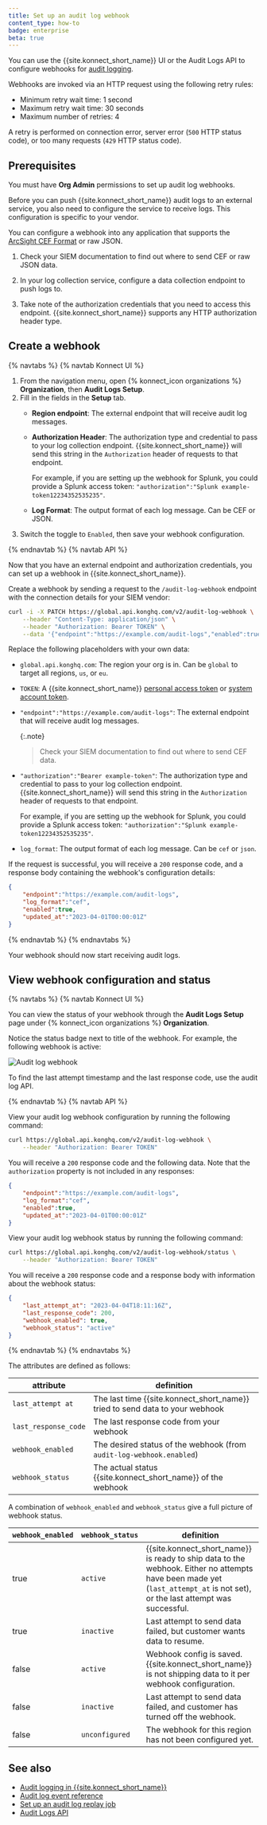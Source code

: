 ```yaml
---
title: Set up an audit log webhook
content_type: how-to
badge: enterprise
beta: true
---
```


You can use the {{site.konnect_short_name}} UI or the Audit Logs API to configure webhooks for [audit logging](/konnect/org-management/audit-logging/). 

Webhooks are invoked via an HTTP request using the following retry rules:

- Minimum retry wait time: 1 second
- Maximum retry wait time: 30 seconds
- Maximum number of retries: 4

A retry is performed on connection error, server error (`500` HTTP status code), or too many requests (`429` HTTP status code).

## Prerequisites

You must have **Org Admin** permissions to set up audit log webhooks.

Before you can push {{site.konnect_short_name}} audit logs to an external service, you also need to configure the service to receive logs. 
This configuration is specific to your vendor.

You can configure a webhook into any application that supports the [ArcSight CEF Format](https://docs.centrify.com/Content/IntegrationContent/SIEM/arcsight-cef/arcsight-cef-format.htm) or raw JSON.

1. Check your SIEM documentation to find out where to send CEF or raw JSON data.

1. In your log collection service, configure a data collection endpoint to push logs to.

1. Take note of the authorization credentials that you need to access this endpoint. {{site.konnect_short_name}} supports any HTTP authorization header type.

## Create a webhook

{% navtabs %}
{% navtab Konnect UI %}

1. From the navigation menu, open {% konnect_icon organizations %} **Organization**, then **Audit Logs Setup**.
1. Fill in the fields in the **Setup** tab.
   * **Region endpoint**: The external endpoint that will receive audit log messages. 
   * **Authorization Header**: The authorization type and credential to pass to your log collection endpoint. 
    {{site.konnect_short_name}} will send this string in the `Authorization` header of requests to that endpoint.

     For example, if you are setting up the webhook for Splunk, you could provide a Splunk access token: 
     `"authorization":"Splunk example-token12234352535235"`.
        
    * **Log Format**: The output format of each log message. Can be CEF or JSON.
1. Switch the toggle to `Enabled`, then save your webhook configuration.

{% endnavtab %}
{% navtab API %}

Now that you have an external endpoint and authorization credentials, you can set up a webhook in {{site.konnect_short_name}}.

Create a webhook by sending a request to the `/audit-log-webhook` endpoint with the connection details for your SIEM vendor:

```sh
curl -i -X PATCH https://global.api.konghq.com/v2/audit-log-webhook \
    --header "Content-Type: application/json" \
    --header "Authorization: Bearer TOKEN" \
    --data '{"endpoint":"https://example.com/audit-logs","enabled":true,"authorization":"Bearer example-token","log_format":"cef"}'
```

Replace the following placeholders with your own data:
* `global.api.konghq.com`: The region your org is in. Can be `global` to target all regions, `us`, or `eu`.
* `TOKEN`: A {{site.konnect_short_name}} [personal access token](https://cloud.konghq.com/global/tokens) or 
  [system account token](/konnect/org-management/system-accounts/).
* `"endpoint":"https://example.com/audit-logs"`: The external endpoint that will receive audit log messages. 
   
   {:.note}
    > Check your SIEM documentation to find out where to send CEF data.
    
* `"authorization":"Bearer example-token"`: The authorization type and credential to pass to your log collection endpoint. 
{{site.konnect_short_name}} will send this string in the `Authorization` header of requests to that endpoint.

    For example, if you are setting up the webhook for Splunk, you could provide a Splunk access token: `"authorization":"Splunk example-token12234352535235"`.

* `log_format`: The output format of each log message. Can be `cef` or `json`.

If the request is successful, you will receive a `200` response code, and a response body containing the webhook's configuration details: 

```json
{
    "endpoint":"https://example.com/audit-logs",
    "log_format":"cef",
    "enabled":true,
    "updated_at":"2023-04-01T00:00:01Z"
}
```

{% endnavtab %}
{% endnavtabs %}

Your webhook should now start receiving audit logs. 

## View webhook configuration and status

{% navtabs %}
{% navtab Konnect UI %}

You can view the status of your webhook through the **Audit Logs Setup** page under 
{% konnect_icon organizations %} **Organization**.

Notice the status badge next to title of the webhook. For example, the following webhook is active:

![Audit log webhook](/assets/images/docs/konnect/konnect-audit-log-webhook.png)

To find the last attempt timestamp and the last response code, use the audit log API.

{% endnavtab %}
{% navtab API %}

View your audit log webhook configuration by running the following command:

```sh
curl https://global.api.konghq.com/v2/audit-log-webhook \
    --header "Authorization: Bearer TOKEN"
```

You will receive a `200` response code and the following data. Note that the `authorization` property is not included in any responses:

```json
{
    "endpoint":"https://example.com/audit-logs",
    "log_format":"cef",
    "enabled":true,
    "updated_at":"2023-04-01T00:00:01Z"
}
```

View your audit log webhook status by running the following command:

```sh
curl https://global.api.konghq.com/v2/audit-log-webhook/status \
    --header "Authorization: Bearer TOKEN"
```

You will receive a `200` response code and a response body with information about the webhook status:

```json
{
    "last_attempt_at": "2023-04-04T18:11:16Z",
    "last_response_code": 200,
    "webhook_enabled": true,
    "webhook_status": "active"
}
```

{% endnavtab %}
{% endnavtabs %}

The attributes are defined as follows:

attribute | definition
--------- | ----------
`last_attempt at` | The last time {{site.konnect_short_name}} tried to send data to your webhook
`last_response_code` | The last response code from your webhook
`webhook_enabled` | The desired status of the webhook (from `audit-log-webhook.enabled`)
`webhook_status` | The actual status {{site.konnect_short_name}} of the webhook

A combination of `webhook_enabled` and `webhook_status` give a full picture of webhook status.

`webhook_enabled` | `webhook_status` | definition
--------------- | -------------- | ----------
true            | `active`       | {{site.konnect_short_name}} is ready to ship data to the webhook. Either no attempts have been made yet (`last_attempt_at` is not set), or the last attempt was successful.
true            | `inactive`     | Last attempt to send data failed, but customer wants data to resume.
false           | `active`       | Webhook config is saved. {{site.konnect_short_name}} is not shipping data to it per webhook configuration.
false           | `inactive`     |Last attempt to send data failed, and customer has turned off the webhook.
false           | `unconfigured` | The webhook for this region has not been configured yet.


## See also
* [Audit logging in {{site.konnect_short_name}}](/konnect/org-management/audit-logging/)
* [Audit log event reference](/konnect/org-management/audit-logging/reference/)
* [Set up an audit log replay job](/konnect/org-management/audit-logging/replay-job/)
* [Audit Logs API](https://developer.konghq.com/spec/e46e7742-befb-49b1-9bf1-7cbe477ab818/d36126ee-ab8d-47b2-960f-5703da22cced/)
